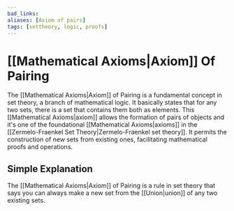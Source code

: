 ```yaml
---
bad_links: 
aliases: [Axiom of pairs]
tags: [settheory, logic, proofs]
---
```

# [[Mathematical Axioms|Axiom]] Of Pairing

The [[Mathematical Axioms|Axiom]] of Pairing is a fundamental concept in set theory, a branch of mathematical logic. It basically states that for any two sets, there is a set that contains them both as elements. This [[Mathematical Axioms|axiom]] allows the formation of pairs of objects and it's one of the foundational [[Mathematical Axioms|axioms]] in the [[Zermelo-Fraenkel Set Theory|Zermelo-Fraenkel set theory]]. It permits the construction of new sets from existing ones, facilitating mathematical proofs and operations.

## Simple Explanation

The [[Mathematical Axioms|Axiom]] of Pairing is a rule in set theory that says you can always make a new set from the [[Union|union]] of any two existing sets.